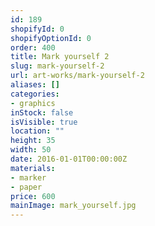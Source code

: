 ```yaml
---
id: 189
shopifyId: 0
shopifyOptionId: 0
order: 400
title: Mark yourself 2
slug: mark-yourself-2
url: art-works/mark-yourself-2
aliases: []
categories:
- graphics
inStock: false
isVisible: true
location: ""
height: 35
width: 50
date: 2016-01-01T00:00:00Z
materials:
- marker
- paper
price: 600
mainImage: mark_yourself.jpg
---
```

